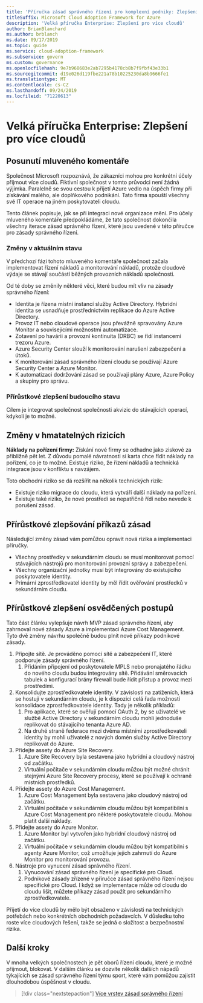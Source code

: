 ```yaml
---
title: 'Příručka zásad správného řízení pro komplexní podniky: Zlepšení pro více cloudů'
titleSuffix: Microsoft Cloud Adoption Framework for Azure
description: 'Velká příručka Enterprise: Zlepšení pro více cloudů'
author: BrianBlanchard
ms.author: brblanch
ms.date: 09/17/2019
ms.topic: guide
ms.service: cloud-adoption-framework
ms.subservice: govern
ms.custom: governance
ms.openlocfilehash: 9e7b968683e2ab7295b4178cb8b7f9fbf43e33b1
ms.sourcegitcommit: d19e026d119fbe221a78b10225230da8b9666fe1
ms.translationtype: MT
ms.contentlocale: cs-CZ
ms.lasthandoff: 09/24/2019
ms.locfileid: "71220613"
---
```

# <a name="large-enterprise-guide-multicloud-improvement"></a>Velká příručka Enterprise: Zlepšení pro více cloudů

## <a name="advancing-the-narrative"></a>Posunutí mluveného komentáře

Společnost Microsoft rozpoznává, že zákazníci mohou pro konkrétní účely přijmout více cloudů. Fiktivní společnost v tomto průvodci není žádná výjimka. Paralelně se svou cestou k přijetí Azure vedlo na úspěch firmy při získávání malého, ale doplňkového podnikání. Tato firma spouští všechny své IT operace na jiném poskytovateli cloudu.

Tento článek popisuje, jak se při integraci nové organizace mění. Pro účely mluveného komentáře předpokládáme, že tato společnost dokončila všechny iterace zásad správného řízení, které jsou uvedené v této příručce pro zásady správného řízení.

### <a name="changes-in-the-current-state"></a>Změny v aktuálním stavu

V předchozí fázi tohoto mluveného komentáře společnost začala implementovat řízení nákladů a monitorování nákladů, protože cloudové výdaje se stávají součástí běžných provozních nákladů společnosti.

Od té doby se změnily některé věci, které budou mít vliv na zásady správného řízení:

- Identita je řízena místní instancí služby Active Directory. Hybridní identita se usnadňuje prostřednictvím replikace do Azure Active Directory.
- Provoz IT nebo cloudové operace jsou převážně spravovány Azure Monitor a souvisejícími možnostmi automatizace.
- Zotavení po havárii a provozní kontinuita (DRBC) se řídí instancemi trezoru Azure.
- Azure Security Center slouží k monitorování narušení zabezpečení a útoků.
- K monitorování zásad správného řízení cloudu se používají Azure Security Center a Azure Monitor.
- K automatizaci dodržování zásad se používají plány Azure, Azure Policy a skupiny pro správu.

### <a name="incrementally-improve-the-future-state"></a>Přírůstkové zlepšení budoucího stavu

Cílem je integrovat společnost společnosti akvizic do stávajících operací, kdykoli je to možné.

## <a name="changes-in-tangible-risks"></a>Změny v hmatatelných rizicích

**Náklady na pořízení firmy:** Získání nové firmy se odhadne jako ziskové za přibližně pět let. Z důvodu pomalé návratnosti si karta chce řídit náklady na pořízení, co je to možné. Existuje riziko, že řízení nákladů a technická integrace jsou v konfliktu s navzájem.

Toto obchodní riziko se dá rozšířit na několik technických rizik:

- Existuje riziko migrace do cloudu, která vytváří další náklady na pořízení.
- Existuje také riziko, že nové prostředí se nepatřičně řídí nebo nevede k porušení zásad.

## <a name="incremental-improvement-of-the-policy-statements"></a>Přírůstkové zlepšování příkazů zásad

Následující změny zásad vám pomůžou opravit nová rizika a implementaci příručky.

- Všechny prostředky v sekundárním cloudu se musí monitorovat pomocí stávajících nástrojů pro monitorování provozní správy a zabezpečení.
- Všechny organizační jednotky musí být integrovány do existujícího poskytovatele identity.
- Primární zprostředkovatel identity by měl řídit ověřování prostředků v sekundárním cloudu.

## <a name="incremental-improvement-of-the-best-practices"></a>Přírůstkové zlepšení osvědčených postupů

Tato část článku vylepšuje návrh MVP zásad správného řízení, aby zahrnoval nové zásady Azure a implementaci Azure Cost Management. Tyto dvě změny návrhu společně budou plnit nové příkazy podnikové zásady.

1. Připojte sítě. Je prováděno pomocí sítě a zabezpečení IT, které podporuje zásady správného řízení.
    1. Přidáním připojení od poskytovatele MPLS nebo pronajatého řádku do nového cloudu budou integrovány sítě. Přidávání směrovacích tabulek a konfigurací brány firewall bude řídit přístup a provoz mezi prostředími.
2. Konsolidujte zprostředkovatele identity. V závislosti na zatíženích, která se hostují v sekundárním cloudu, je k dispozici celá řada možností konsolidace zprostředkovatele identity. Tady je několik příkladů:
    1. Pro aplikace, které se ověřují pomocí OAuth 2, by se uživatelé ve službě Active Directory v sekundárním cloudu mohli jednoduše replikovat do stávajícího tenanta Azure AD.
    2. Na druhé straně federace mezi dvěma místními zprostředkovateli identity by mohli uživatelé z nových domén služby Active Directory replikovat do Azure.
3. Přidejte assety do Azure Site Recovery.
    1. Azure Site Recovery byla sestavena jako hybridní a cloudový nástroj od začátku.
    2. Virtuální počítače v sekundárním cloudu můžou být možné chránit stejnými Azure Site Recovery procesy, které se používají k ochraně místních prostředků.
4. Přidejte assety do Azure Cost Management.
    1. Azure Cost Management byla sestavena jako cloudový nástroj od začátku.
    2. Virtuální počítače v sekundárním cloudu můžou být kompatibilní s Azure Cost Management pro některé poskytovatele cloudu. Mohou platit další náklady.
5. Přidejte assety do Azure Monitor.
    1. Azure Monitor byl vytvořen jako hybridní cloudový nástroj od začátku.
    2. Virtuální počítače v sekundárním cloudu můžou být kompatibilní s agenty Azure Monitor, což umožňuje jejich zahrnutí do Azure Monitor pro monitorování provozu.
6. Nástroje pro vynucení zásad správného řízení.
    1. Vynucování zásad správného řízení je specifické pro Cloud.
    2. Podnikové zásady zřízené v příručce zásad správného řízení nejsou specifické pro Cloud. I když se implementace může od cloudu do cloudu lišit, můžete příkazy zásad použít pro sekundárního zprostředkovatele.

Přijetí do více cloudů by mělo být obsaženo v závislosti na technických potřebách nebo konkrétních obchodních požadavcích. V důsledku toho roste více cloudových řešení, takže se jedná o složitost a bezpečnostní rizika.

## <a name="next-steps"></a>Další kroky

V mnoha velkých společnostech je pět oborů řízení cloudu, které je možné přijmout, blokovat. V dalším článku se dozvíte několik dalších nápadů týkajících se zásad správného řízení týmu sport, které vám pomůžou zajistit dlouhodobou úspěšnost v cloudu.

> [!div class="nextstepaction"]
> [Více vrstev zásad správného řízení](./multiple-layers-of-governance.md)
